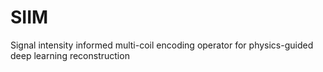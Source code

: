 # SIIM
Signal intensity informed multi-coil encoding operator for physics-guided deep learning reconstruction
